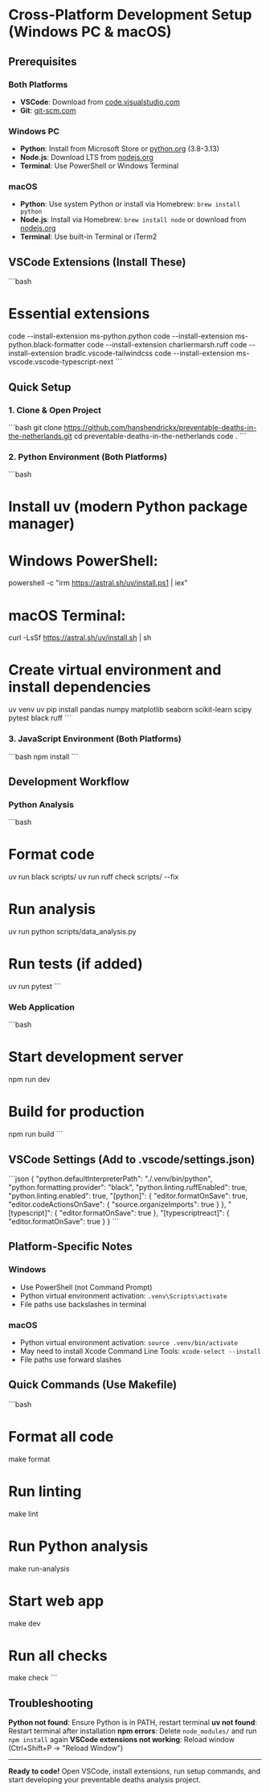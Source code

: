 # Cross-Platform Development Setup (Windows PC & macOS)

## Prerequisites

### Both Platforms
- **VSCode**: Download from [code.visualstudio.com](https://code.visualstudio.com/)
- **Git**: [git-scm.com](https://git-scm.com/)

### Windows PC
- **Python**: Install from Microsoft Store or [python.org](https://python.org) (3.8-3.13)
- **Node.js**: Download LTS from [nodejs.org](https://nodejs.org)
- **Terminal**: Use PowerShell or Windows Terminal

### macOS
- **Python**: Use system Python or install via Homebrew: `brew install python`
- **Node.js**: Install via Homebrew: `brew install node` or download from [nodejs.org](https://nodejs.org)
- **Terminal**: Use built-in Terminal or iTerm2

## VSCode Extensions (Install These)

\`\`\`bash
# Essential extensions
code --install-extension ms-python.python
code --install-extension ms-python.black-formatter
code --install-extension charliermarsh.ruff
code --install-extension bradlc.vscode-tailwindcss
code --install-extension ms-vscode.vscode-typescript-next
\`\`\`

## Quick Setup

### 1. Clone & Open Project
\`\`\`bash
git clone https://github.com/hanshendrickx/preventable-deaths-in-the-netherlands.git
cd preventable-deaths-in-the-netherlands
code .
\`\`\`

### 2. Python Environment (Both Platforms)
\`\`\`bash
# Install uv (modern Python package manager)
# Windows PowerShell:
powershell -c "irm https://astral.sh/uv/install.ps1 | iex"

# macOS Terminal:
curl -LsSf https://astral.sh/uv/install.sh | sh

# Create virtual environment and install dependencies
uv venv
uv pip install pandas numpy matplotlib seaborn scikit-learn scipy pytest black ruff
\`\`\`

### 3. JavaScript Environment (Both Platforms)
\`\`\`bash
npm install
\`\`\`

## Development Workflow

### Python Analysis
\`\`\`bash
# Format code
uv run black scripts/
uv run ruff check scripts/ --fix

# Run analysis
uv run python scripts/data_analysis.py

# Run tests (if added)
uv run pytest
\`\`\`

### Web Application
\`\`\`bash
# Start development server
npm run dev

# Build for production
npm run build
\`\`\`

## VSCode Settings (Add to .vscode/settings.json)

\`\`\`json
{
  "python.defaultInterpreterPath": "./.venv/bin/python",
  "python.formatting.provider": "black",
  "python.linting.ruffEnabled": true,
  "python.linting.enabled": true,
  "[python]": {
    "editor.formatOnSave": true,
    "editor.codeActionsOnSave": {
      "source.organizeImports": true
    }
  },
  "[typescript]": {
    "editor.formatOnSave": true
  },
  "[typescriptreact]": {
    "editor.formatOnSave": true
  }
}
\`\`\`

## Platform-Specific Notes

### Windows
- Use PowerShell (not Command Prompt)
- Python virtual environment activation: `.venv\Scripts\activate`
- File paths use backslashes in terminal

### macOS
- Python virtual environment activation: `source .venv/bin/activate`
- May need to install Xcode Command Line Tools: `xcode-select --install`
- File paths use forward slashes

## Quick Commands (Use Makefile)

\`\`\`bash
# Format all code
make format

# Run linting
make lint

# Run Python analysis
make run-analysis

# Start web app
make dev

# Run all checks
make check
\`\`\`

## Troubleshooting

**Python not found**: Ensure Python is in PATH, restart terminal
**uv not found**: Restart terminal after installation
**npm errors**: Delete `node_modules/` and run `npm install` again
**VSCode extensions not working**: Reload window (Ctrl+Shift+P → "Reload Window")

---

**Ready to code!** Open VSCode, install extensions, run setup commands, and start developing your preventable deaths analysis project.
